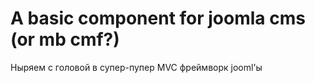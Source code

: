 # A basic component for joomla cms (or mb cmf?)

Ныряем с головой в супер-пупер MVC фреймворк jooml'ы

